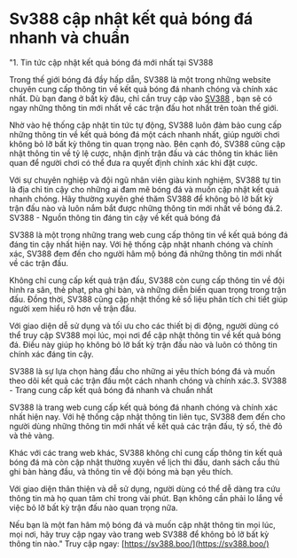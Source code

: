 # Sv388 cập nhật kết quả bóng đá nhanh và chuẩn
"1. Tin tức cập nhật kết quả bóng đá mới nhất tại SV388

Trong thế giới bóng đá đầy hấp dẫn, SV388 là một trong những website chuyên cung cấp thông tin về kết quả bóng đá nhanh chóng và chính xác nhất. Dù bạn đang ở bất kỳ đâu, chỉ cần truy cập vào [SV388](https://sv388.boo/) , bạn sẽ có ngay những thông tin mới nhất về các trận đấu hot nhất trên toàn thế giới.

Nhờ vào hệ thống cập nhật tin tức tự động, SV388 luôn đảm bảo cung cấp những thông tin về kết quả bóng đá một cách nhanh nhất, giúp người chơi không bỏ lỡ bất kỳ thông tin quan trọng nào. Bên cạnh đó, SV388 cũng cập nhật thông tin về tỷ lệ cược, nhận định trận đấu và các thông tin khác liên quan để người chơi có thể đưa ra quyết định chính xác khi đặt cược.

Với sự chuyên nghiệp và đội ngũ nhân viên giàu kinh nghiệm, SV388 tự tin là địa chỉ tin cậy cho những ai đam mê bóng đá và muốn cập nhật kết quả nhanh chóng. Hãy thường xuyên ghé thăm SV388 để không bỏ lỡ bất kỳ trận đấu nào và luôn nắm bắt được những thông tin mới nhất về bóng đá.2. SV388 - Nguồn thông tin đáng tin cậy về kết quả bóng đá

SV388 là một trong những trang web cung cấp thông tin về kết quả bóng đá đáng tin cậy nhất hiện nay. Với hệ thống cập nhật nhanh chóng và chính xác, SV388 đem đến cho người hâm mộ bóng đá những thông tin mới nhất về các trận đấu.

Không chỉ cung cấp kết quả trận đấu, SV388 còn cung cấp thông tin về đội hình ra sân, thẻ phạt, pha ghi bàn, và những diễn biến quan trọng trong trận đấu. Đồng thời, SV388 cũng cập nhật thống kê số liệu phân tích chi tiết giúp người xem hiểu rõ hơn về trận đấu.

Với giao diện dễ sử dụng và tối ưu cho các thiết bị di động, người dùng có thể truy cập SV388 mọi lúc, mọi nơi để cập nhật thông tin về kết quả bóng đá. Điều này giúp họ không bỏ lỡ bất kỳ trận đấu nào và luôn có thông tin chính xác đáng tin cậy.

SV388 là sự lựa chọn hàng đầu cho những ai yêu thích bóng đá và muốn theo dõi kết quả các trận đấu một cách nhanh chóng và chính xác.3. SV388 - Trang cung cấp kết quả bóng đá nhanh và chuẩn nhất

SV388 là trang web cung cấp kết quả bóng đá nhanh chóng và chính xác nhất hiện nay. Với hệ thống cập nhật thông tin liên tục, SV388 đem đến cho người dùng những thông tin mới nhất về kết quả các trận đấu, tỷ số, thẻ đỏ và thẻ vàng.

Khác với các trang web khác, SV388 không chỉ cung cấp thông tin kết quả bóng đá mà còn cập nhật thường xuyên về lịch thi đấu, danh sách cầu thủ ghi bàn hàng đầu, và thông tin về đội bóng mà bạn yêu thích.

Với giao diện thân thiện và dễ sử dụng, người dùng có thể dễ dàng tra cứu thông tin mà họ quan tâm chỉ trong vài phút. Bạn không cần phải lo lắng về việc bỏ lỡ bất kỳ trận đấu nào quan trọng nữa.

Nếu bạn là một fan hâm mộ bóng đá và muốn cập nhật thông tin mọi lúc, mọi nơi, hãy truy cập ngay vào trang web SV388 để không bỏ lỡ bất kỳ thông tin nào."
Truy cập ngay: [https://sv388.boo/](https://sv388.boo/)